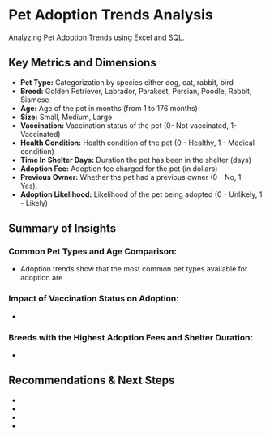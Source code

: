 # Pet Adoption Trends Analysis
Analyzing Pet Adoption Trends using Excel and SQL.

## Key Metrics and Dimensions
- **Pet Type:** Categorization by species either dog, cat, rabbit, bird
- **Breed:** Golden Retriever, Labrador, Parakeet, Persian, Poodle, Rabbit, Siamese
- **Age:** Age of the pet in months (from 1 to 176 months)
- **Size:** Small, Medium, Large
- **Vaccination:** Vaccination status of the pet (0- Not vaccinated, 1- Vaccinated)
- **Health Condition:** Health condition of the pet (0 - Healthy, 1 - Medical condition)
- **Time In Shelter Days:** Duration the pet has been in the shelter (days)
- **Adoption Fee:** Adoption fee charged for the pet (in dollars)
- **Previous Owner:** Whether the pet had a previous owner (0 - No, 1 - Yes).
- **Adoption Likelihood:** Likelihood of the pet being adopted (0 - Unlikely, 1 - Likely)

## Summary of Insights
### Common Pet Types and Age Comparison:
- Adoption trends show that the most common pet types available for adoption are

### Impact of Vaccination Status on Adoption:
- 

### Breeds with the Highest Adoption Fees and Shelter Duration:
-

## Recommendations & Next Steps
-
-
-







- 
